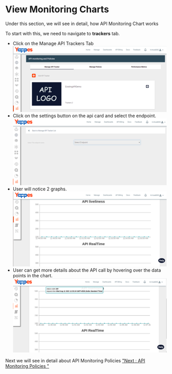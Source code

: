 View Monitoring Charts
======================

Under this section, we will see in detail, how API Monitoring Chart
works

To start with this, we need to navigate to **trackers** tab.

-   Click on the Manage API Trackers Tab
    ![](../images/dashboard/monitoring/add_api_tracker_001.png) 
-   Click on the settings button on the api card and select the
    endpoint.
    ![](../images/dashboard/monitoring/add_api_tracker_003.png)     
-   User will notice 2 graphs.
    ![](../images/dashboard/monitoring/add_api_tracker_006.png) 
-   User can get more details about the API call by hovering over the
    data points in the chart.
    ![](../images/dashboard/monitoring/add_api_tracker_007.png)     

Next we will see in detail about API Monitoring Policies ["Next : API
Monitoring Policies "](api_monitoring_policies)
